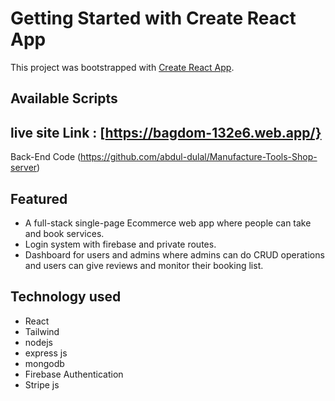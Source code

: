 # Getting Started with Create React App

This project was bootstrapped with [Create React App](https://github.com/facebook/create-react-app).

## Available Scripts
## live site Link : [https://bagdom-132e6.web.app/}

Back-End Code (https://github.com/abdul-dulal/Manufacture-Tools-Shop-server)

## Featured 
* A full-stack single-page Ecommerce web app where people can take and book
services.
* Login system with firebase and private routes.
* Dashboard for users and admins where admins can do CRUD operations and
users can give reviews and monitor their booking list.


 
 ##  Technology used
 * React 
 * Tailwind
 * nodejs
 * express js
 * mongodb
 * Firebase Authentication
 * Stripe js



